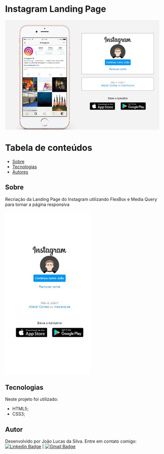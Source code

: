 # Instagram Landing Page

![Landing Page](https://github.com/joao-lucasilva/Instagram-Landing-Page/blob/master/img/screenshot1.JPG)

Tabela de conteúdos
=================
   * [Sobre](#sobre)
   * [Tecnologias](#tecnologias)
   * [Autores](#autores)
 
## Sobre

Recriação da Landing Page do Instagram utilizando FlexBox e Media Query para tornar a página responsiva 

![Landing Page Mobile](https://github.com/joao-lucasilva/Instagram-Landing-Page/blob/master/img/screenshot2.JPG)

## Tecnologias
Neste projeto foi utilizado:
 -  HTML5;
 -  CSS3;

## Autor
Desenvolvido por João Lucas da Silva.
Entre em contato comigo:
 [![Linkedin Badge](https://img.shields.io/badge/-JoaoLucas-blue?style=flat-square&logo=Linkedin&logoColor=white&link=https://www.linkedin.com/in/tgmarinho/)]([https://www.linkedin.com/in/joaolucassilva-812819165/](https://www.linkedin.com/in/joaolucassilva-812819165/)) | [![Gmail Badge](https://img.shields.io/badge/-joao.lsilva1198@gmail.com-c14438?style=flat-square&logo=Gmail&logoColor=white&link=mailto:tgmarinho@gmail.com)](mailto:joao.lsilva1198@gmail.com)
